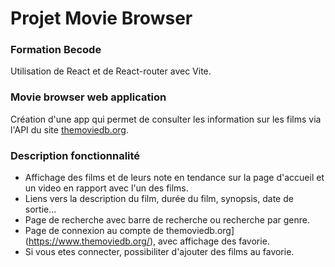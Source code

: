 # Projet Movie Browser

### Formation Becode
Utilisation de React et de React-router avec Vite.

### Movie browser web application
Création d'une app qui permet de consulter les information sur les films via l'API du site [themoviedb.org](https://www.themoviedb.org/).

### Description fonctionnalité

- Affichage des films et de leurs note en tendance sur la page d'accueil et un video en rapport avec l'un des films.
- Liens vers la description du film, durée du film, synopsis, date de sortie...
- Page de recherche avec barre de recherche ou recherche par genre.
- Page de connexion au compte de themoviedb.org](https://www.themoviedb.org/), avec affichage des favorie.
- Si vous etes connecter, possibiliter d'ajouter des films au favorie.

